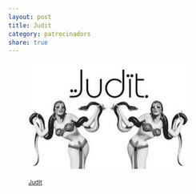 ```yaml
---
layout: post
title: Judit
category: patrocinadors
share: true
---
```


<figure class="text-center">
	<img src="/public/img/judit-patrocinadors-artinpocket-regular.jpg" alt="Judit - patrocinadors d'artipocket/regular" title="Judit - patrocinadors d'artipocket/regular">
	<figcaption>
		<p><small><i class="fa fa-external-link"></i> <a href="http://www.juditcaberol.com/" title="Judit">Judit</a></small></p>
	</figcaption>
</figure>